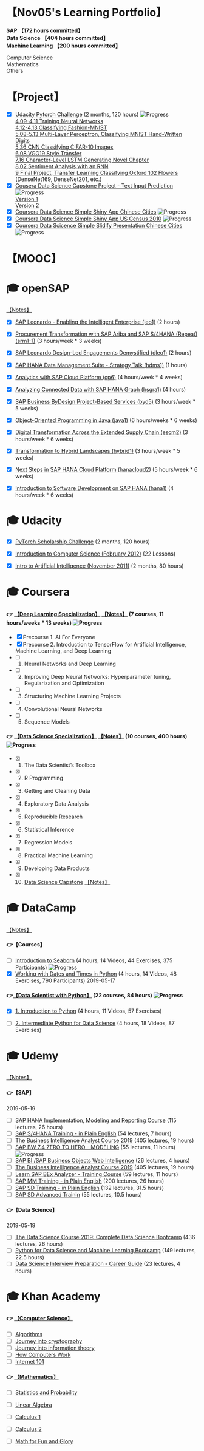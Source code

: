 # 【Nov05's Learning Portfolio】

**SAP 【172 hours committed】  
Data Science 【404 hours committed】  
Machine Learning 【200 hours committed】**

Computer Science  
Mathematics  
Others  

# 【Project】

- [X] [Udacity Pytorch Challenge](https://github.com/Nov05/Udacity-PyTorch_Challenge) (2 months, 120 hours) ![Progress](http://progressed.io/bar/100)  
[4.09-4.11 Training Neural Networks](https://github.com/Nov05/Udacity-PyTorch_Challenge/blob/master/Assignment/4.09-11_Part%203%20-%20Training%20Neural%20Networks%20(Exercises).ipynb)  
[4.12-4.13 Classifying Fashion-MNIST](https://github.com/Nov05/Udacity-PyTorch_Challenge/blob/master/Assignment/4.12-13_Part%204%20-%20Fashion-MNIST%20(Exercises).ipynb)  
[5.08-5.13 Multi-Layer Perceptron, Classifying MNIST Hand-Written Digits](https://github.com/Nov05/Udacity-PyTorch_Challenge/blob/master/Assignment/5.08-13_mnist_mlp_exercise.ipynb)  
[5.36 CNN Classifying CIFAR-10 Images](https://github.com/Nov05/Udacity-PyTorch_Challenge/blob/master/Assignment/5.36_cifar10_cnn_exercise.ipynb)  
[6.08 VGG19 Style Transfer](https://github.com/Nov05/Udacity-PyTorch_Challenge/blob/master/Assignment/6.08_Style_Transfer_Exercise.ipynb)  
[7.16 Character-Level LSTM Generating Novel Chapter](https://github.com/Nov05/Udacity-PyTorch_Challenge/blob/master/Assignment/7.16_Character_Level_RNN_Exercise.ipynb)  
[8.02 Sentiment Analysis with an RNN](https://github.com/Nov05/Udacity-PyTorch_Challenge/blob/master/Assignment/8.02_Sentiment_RNN_Exercise.ipynb)  
[9 Final Project, Transfer Learning Classifying Oxford 102 Flowers](https://github.com/Nov05/Google-Colaboratory/blob/master/densenet169v2.ipynb) (DenseNet169, DenseNet201, etc.)  
- [X] [Cousera Data Science Capstone Project - Text Input Prediction](https://github.com/Nov05/Coursera-Data_Science-Capstone) ![Progress](http://progressed.io/bar/100)  
[Version 1](https://github.com/Nov05/Shiny-Text_Input_Prediction)  
[Version 2](https://github.com/Nov05/Shiny-Text_Input_Prediction-V2)  
- [X] [Coursera Data Science Simple Shiny App Chinese Cities](https://github.com/Nov05/Shiny-CN_Cities) ![Progress](http://progressed.io/bar/100)  
- [X] [Coursera Data Science Simple Shiny App US Census 2010](https://github.com/Nov05/Shiny-US_Cencus_2010) ![Progress](http://progressed.io/bar/100)  
- [X] [Coursera Data Scicence Simple Slidify Presentation Chinese Cities](https://github.com/Nov05/Slidify-CN_Cities) ![Progress](http://progressed.io/bar/100)  

# 【MOOC】  

# :mortar_board: openSAP

[【Notes】](https://github.com/Nov05/openSAP)  

- [X] [SAP Leonardo - Enabling the Intelligent Enterprise (leo1)](https://open.sap.com/courses/leo1) (2 hours)  
- [X] [Procurement Transformation with SAP Ariba and SAP S/4HANA (Repeat)(srm1-1)](https://open.sap.com/courses/srm1-1) (3 hours/week * 3 weeks)   
- [X] [SAP Leonardo Design-Led Engagements Demystified (dleo1)](https://open.sap.com/courses/dleo1) (2 hours)  
- [X] [SAP HANA Data Management Suite - Strategy Talk (hdms1)](https://open.sap.com/courses/hdms1) (1 hours)  
- [X] [Analytics with SAP Cloud Platform (cp6)](https://open.sap.com/courses/cp6) (4 hours/week * 4 weeks)  
- [X] [Analyzing Connected Data with SAP HANA Graph (hsgra1)](https://open.sap.com/courses/hsgra1) (4 hours)  
- [X] [SAP Business ByDesign Project-Based Services (byd5)](https://open.sap.com/courses/byd5) (3 hours/week * 5 weeks)  
- [X] [Object-Oriented Programming in Java (java1)](https://open.sap.com/courses/java1) (6 hours/weeks * 6 weeks)  
- [X] [Digital Transformation Across the Extended Supply Chain (escm2)](https://open.sap.com/courses/escm2) (3 hours/week * 6 weeks)  
- [X] [Transformation to Hybrid Landscapes (hybrid1)](https://open.sap.com/courses/hybrid1) (3 hours/week * 5 weeks)  
- [X] [Next Steps in SAP HANA Cloud Platform (hanacloud2)](https://open.sap.com/courses/hanacloud2) (5 hours/week * 6 weeks)  
- [X] [Introduction to Software Development on SAP HANA (hana1)](https://open.sap.com/courses/hana1) (4 hours/week * 6 weeks)  


# :mortar_board: Udacity

- [X] [PyTorch Scholarship Challenge](https://classroom.udacity.com/nanodegrees/nd188/dashboard/overview) (2 months, 120 hours)  
- [X] [Introduction to Computer Science (February 2012)](https://classroom.udacity.com/courses/cs101-old) (22 Lessons)  
- [X] [Intro to Artificial Intelligence (November 2011)](https://www.udacity.com/course/intro-to-artificial-intelligence--cs271) (2 months, 80 hours)


# :mortar_board: Coursera

#### :point_right: [【Deep Learning Specialization】](https://www.coursera.org/specializations/deep-learning) [【Notes】](https://github.com/Nov05/Coursera-Deep_Learning_Specialization) (7 courses, 11 hours/weeks * 13 weeks) ![Progress](http://progressed.io/bar/36)    
- [X] Precourse 1. AI For Everyone  
- [X] Precourse 2. Introduction to TensorFlow for Artificial Intelligence, Machine Learning, and Deep Learning  
- [ ] 1. Neural Networks and Deep Learning  
- [ ] 2. Improving Deep Neural Networks: Hyperparameter tuning, Regularization and Optimization  
- [ ] 3. Structuring Machine Learning Projects  
- [ ] 4. Convolutional Neural Networks  
- [ ] 5. Sequence Models 

#### :point_right: [【Data Science Specialization】](https://www.coursera.org/specializations/jhu-data-science?) [【Notes】](https://github.com/Nov05/Coursera-Data_Science-Courses) (10 courses, 400 hours) ![Progress](http://progressed.io/bar/100)  
- [X] 1. The Data Scientist’s Toolbox  
- [X] 2. R Programming  
- [X] 3. Getting and Cleaning Data  
- [X] 4. Exploratory Data Analysis  
- [X] 5. Reproducible Research  
- [X] 6. Statistical Inference  
- [X] 7. Regression Models  
- [X] 8. Practical Machine Learning  
- [X] 9. Developing Data Products  
- [X] 10. [Data Science Capstone](https://github.com/Nov05/Coursera-Data_Science-Capstone) [【Notes】](https://github.com/Nov05/Coursera-Data_Science-Capstone) 


# :mortar_board: DataCamp

[【Notes】](https://github.com/Nov05/DataCamp)  

#### :point_right:【Courses】  

- [ ] [Introduction to Seaborn](https://www.datacamp.com/courses/introduction-to-seaborn) (4 hours, 14 Videos, 44 Exercises, 375 Participants) ![Progress](http://progressed.io/bar/75)  
- [X] [Working with Dates and Times in Python](https://www.datacamp.com/courses/working-with-dates-and-times-in-python) (4 hours, 14 Videos, 48 Exercises, 790 Participants) 2019-05-17  

#### :point_right:[【Data Scientist with Python】](https://www.datacamp.com/tracks/data-scientist-with-python) (22 courses, 84 hours) ![Progress](http://progressed.io/bar/5)   
 
- [X] [1. Introduction to Python](https://www.datacamp.com/courses/intro-to-python-for-data-science) (4 hours, 11 Videos, 57 Exercises)  
- [ ] [2. Intermediate Python for Data Science](https://www.datacamp.com/courses/intermediate-python-for-data-science) (4 hours, 18 Videos, 87 Exercises)    


# :mortar_board: Udemy

[【Notes】](https://github.com/Nov05/Udemy) 

#### :point_right:【SAP】

2019-05-19  
- [ ] [SAP HANA Implementation, Modeling and Reporting Course](https://www.udemy.com/share/1016m0BkIec1tQR3o=/) (115 lectures, 26 hours)  
- [ ] [SAP S/4HANA Training - in Plain English](https://www.udemy.com/share/10145aBkIec1tQR3o=/) (54 lectures, 7 hours)  
- [ ] [The Business Intelligence Analyst Course 2019](https://www.udemy.com/share/100Zm8BkIec1tQR3o=/) (405 lectures, 19 hours)  
- [ ] [SAP BW 7.4 ZERO TO HERO - MODELING](https://www.udemy.com/share/101aKyBkIec1tQR3o=/) (55 lectures, 11 hours) ![Progress](http://progressed.io/bar/2)   
- [ ] [SAP BI /SAP Business Objects Web Intelligence](https://www.udemy.com/share/101aKABkIec1tQR3o=/) (26 lectures, 4 hours)  
- [ ] [The Business Intelligence Analyst Course 2019](https://www.udemy.com/share/100Zm8BkIec1tQR3o=/) (405 lectures, 19 hours)  
- [ ] [Learn SAP BEx Analyzer - Training Course](https://www.udemy.com/share/101aLgBkIec1tQR3o=/) (59 lectures, 11 hours)  
- [ ] [SAP MM Training - in Plain English](https://www.udemy.com/share/10118SBkIec1tQR3o=/) (200 lectures, 26 hours)  
- [ ] [SAP SD Training - in Plain English](https://www.udemy.com/share/1011HsBkIec1tQR3o=/) (132 lectures, 31.5 hours)  
- [ ] [SAP SD Advanced Trainin](https://www.udemy.com/share/1016yEBkIec1tQR3o=/) (55 lectures, 10.5 hours)  

#### :point_right:【Data Science】

2019-05-19  
- [ ] [The Data Science Course 2019: Complete Data Science Bootcamp](https://www.udemy.com/share/100YASBkIec1tQR3o=/) (436 lectures, 26 hours)  
- [ ] [Python for Data Science and Machine Learning Bootcamp](https://www.udemy.com/share/100YFcBkIec1tQR3o=/) (149 lectures, 22.5 hours)  
- [ ] [Data Science Interview Preparation - Career Guide](https://www.udemy.com/share/101aL6BkIec1tQR3o=/) (23 lectures, 4 hours)  

# :mortar_board: Khan Academy

#### :point_right: [【Computer Science】](https://www.khanacademy.org/computing/computer-science)  

- [ ] [Algorithms](https://www.khanacademy.org/computing/computer-science/algorithms)  
- [ ] [Journey into cryptography](https://www.khanacademy.org/computing/computer-science/cryptography)  
- [ ] [Journey into information theory](https://www.khanacademy.org/computing/computer-science/informationtheory)  
- [ ] [How Computers Work](https://www.khanacademy.org/computing/computer-science/how-computers-work2)  
- [ ] [Internet 101](https://www.khanacademy.org/computing/computer-science/internet-intro)  

#### :point_right: [【Mathematics】](https://www.khanacademy.org/math)  

- [ ] [Statistics and Probability](https://www.khanacademy.org/math/statistics-probability)  
- [ ] [Linear Algebra](https://www.khanacademy.org/math/linear-algebra)  
- [ ] [Calculus 1](https://www.khanacademy.org/math/calculus-1)  
- [ ] [Calculus 2](https://www.khanacademy.org/math/calculus-2)  
- [ ] [Math for Fun and Glory](https://www.khanacademy.org/math/math-for-fun-and-glory)  




